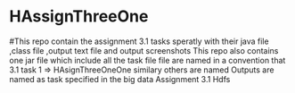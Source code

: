# HAssignThreeOne

#This repo contain the assignment 3.1 tasks speratly with their java file ,class file ,output text file and output screenshots 
This repo also contains one jar file which include all the task file 
file are named in a convention that 3.1 task 1 => HAsignThreeOneOne
similary others are named 
Outputs are named as task specified in the big data Assignment 3.1 Hdfs